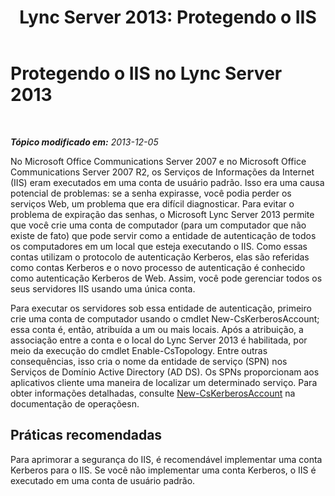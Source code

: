 ﻿---
title: 'Lync Server 2013: Protegendo o IIS'
TOCTitle: Protegendo o IIS no Lync Server 2013
ms:assetid: a67171a6-6703-4e09-abb3-35d335bb674e
ms:mtpsurl: https://technet.microsoft.com/pt-br/library/Dn518332(v=OCS.15)
ms:contentKeyID: 60505938
ms.date: 05/19/2016
mtps_version: v=OCS.15
ms.translationtype: HT
---

# Protegendo o IIS no Lync Server 2013

 

_**Tópico modificado em:** 2013-12-05_

No Microsoft Office Communications Server 2007 e no Microsoft Office Communications Server 2007 R2, os Serviços de Informações da Internet (IIS) eram executados em uma conta de usuário padrão. Isso era uma causa potencial de problemas: se a senha expirasse, você podia perder os serviços Web, um problema que era difícil diagnosticar. Para evitar o problema de expiração das senhas, o Microsoft Lync Server 2013 permite que você crie uma conta de computador (para um computador que não existe de fato) que pode servir como a entidade de autenticação de todos os computadores em um local que esteja executando o IIS. Como essas contas utilizam o protocolo de autenticação Kerberos, elas são referidas como contas Kerberos e o novo processo de autenticação é conhecido como autenticação Kerberos de Web. Assim, você pode gerenciar todos os seus servidores IIS usando uma única conta.

Para executar os servidores sob essa entidade de autenticação, primeiro crie uma conta de computador usando o cmdlet New-CsKerberosAccount; essa conta é, então, atribuída a um ou mais locais. Após a atribuição, a associação entre a conta e o local do Lync Server 2013 é habilitada, por meio da execução do cmdlet Enable-CsTopology. Entre outras consequências, isso cria o nome da entidade de serviço (SPN) nos Serviços de Domínio Active Directory (AD DS). Os SPNs proporcionam aos aplicativos cliente uma maneira de localizar um determinado serviço. Para obter informações detalhadas, consulte [New-CsKerberosAccount](new-cskerberosaccount.md) na documentação de operaçõesn.

## Práticas recomendadas

Para aprimorar a segurança do IIS, é recomendável implementar uma conta Kerberos para o IIS. Se você não implementar uma conta Kerberos, o IIS é executado em uma conta de usuário padrão.

